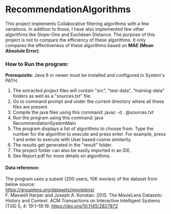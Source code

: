 # RecommendationAlgorithms

This project implements Collaborative filtering algorithms with a few variations. In addition to those, I have also implemented few other algorithms like Slope-One and Euclidean Distance.
The purpose of this project is not to compare the efficiency of these algorithms. It only compares the effectiveness of these algorithms based on **MAE (Mean Absolute Error)**.

### How to Run the program:
**Prerequisite**: Java 9 or newer must be installed and configured in System's PATH.

1. The extracted project files will contain "src", "test-data", "training-data" folders as well as a "sources.txt" file.
2. Go to command prompt and under the current directory where all these files are present.
3. Compile the java files using this command: javac -d . @sources.txt
4. Run the program using this command: java RecommendationSystemMain
5. The program displays a list of algorithms to choose from. Type the number for the algorithm to execute and press enter. For example, press 1 and enter to execute with User based cosine similarity.
6. The results get generated in the "result" folder.
7. The project folder can also be easily imported in an IDE.
8. See Report.pdf for more details on algorithms.

#### Data reference:
The program uses a subset (200 users, 10K movies) of the dataset from below source:  
https://grouplens.org/datasets/movielens/  
F. Maxwell Harper and Joseph A. Konstan. 2015. The MovieLens Datasets: History and Context. ACM Transactions on Interactive Intelligent Systems (TiiS) 5, 4: 19:1–19:19. https://doi.org/10.1145/2827872
